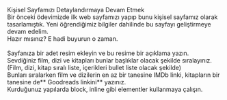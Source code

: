 Kişisel Sayfamızı Detaylandırmaya Devam Etmek<br>
Bir önceki ödevimizde ilk web sayfamızı yapıp bunu kişisel sayfamız olarak tasarlamıştık. Yeni öğrendiğimiz bilgiler dahilinde bu sayfayı geliştirmeye devam edelim.<br> Hazır mısınız? E hadi buyurun o zaman.<br>
<br>
Sayfanıza bir adet resim ekleyin ve bu resime bir açıklama yazın.<br>
Sevdiğiniz film, dizi ve kitapları bunlar başlıklar olacak şekilde sıralayınız. (Film, dizi, kitap sıralı liste, içerikleri bullet liste olacak şekilde)<br>
Bunları sıralarken film ve dizilerin en az bir tanesine IMDb linki, kitapların bir tanesine de** Goodreads linkini** yazınız.<br>
Kurduğunuz yapılarda block, inline gibi elementler kullanmaya çalışın.
